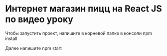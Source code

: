 # Интернет магазин пицц на React JS по видео уроку

Чтобы запустить проект, напишите в корневой папке в консоли 
npm install

Далее напишите npm start
